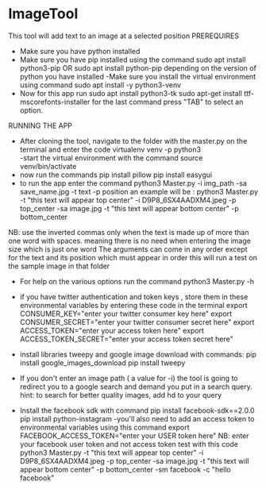 # ImageTool
This tool will add text to an image at a selected position
PREREQUIRES
- Make sure you have python installed 
- Make sure you have pip installed using the command
	sudo apt install python3-pip 	OR
	sudo apt install python-pip
  depending on the version of python you have installed
-Make sure you install the virtual environment using command
	sudo apt install -y python3-venv
- Now for this app run
	sudo apt install python3-tk
	sudo apt-get install ttf-mscorefonts-installer
for the last command press "TAB" to select an option.

RUNNING THE APP
- After cloning the tool, navigate to the folder with the master.py on the terminal and enter the code
	virtualenv venv -p python3  
-start the virtual environment with the command
	source venv/bin/activate
- now run the commands
	pip install pillow
	pip install easygui
- to run the app enter the command
	python3 Master.py -i img_path -sa save_name.jpg -t text -p position
an example will be : 
	python3 Master.py -t "this text will appear top center" -i D9P8_6SX4AADXM4.jpeg -p top_center -sa image.jpg -t "this text will appear bottom center" -p bottom_center

NB: use the inverted commas only when the text is made up of more than one word with spaces. meaning there is no need when entering the image size which is just one word
The arguments can come in any order except for the text and its position which must appear in order
this will run a test on the sample image in that folder
- For help on the various options run the command
	python3 Master.py -h 
- if you have twitter authentication and token keys , store them in these environmental variables by entering these code in the terminal 
	export CONSUMER_KEY="enter your twitter consumer key here"
	export CONSUMER_SECRET="enter your twitter consumer secret here"
	export ACCESS_TOKEN="enter your access token here"
	export ACCESS_TOKEN_SECRET="enter your access token secret here"
- install libraries tweepy and google image download with commands:
	pip install google_images_download
	pip install tweepy
- If you don't enter an image path ( a value for -i) the tool is going to redirect you to a google search and demand you put in a search query.
hint: to search for better quality images, add hd to your query

- Install the facebook sdk with command 
	pip install facebook-sdk==2.0.0
	pip install python-instagram
-you'll also need to add an access token to environmental variables using this command
	export FACEBOOK_ACCESS_TOKEN="enter your USER token here"
NB: enter your facebook user token and not access token
test with this code
	python3 Master.py -t "this text will appear top center" -i D9P8_6SX4AADXM4.jpeg -p top_center -sa image.jpg -t "this text will appear bottom center" -p bottom_center -sm facebook -c "hello facebook"

